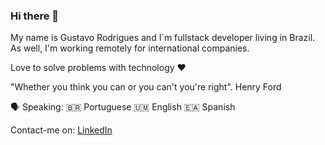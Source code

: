 ### Hi there 👋

My name is Gustavo Rodrigues and I´m fullstack developer living in Brazil. As well, I'm working remotely for international companies.

Love to solve problems with technology ❤️

"Whether you think you can or you can't you're right". Henry Ford

🗣️ Speaking:
🇧🇷 Portuguese
🇺🇲 English
🇪🇦 Spanish

Contact-me on:
[LinkedIn](https://www.linkedin.com/in/gustavorodrigues-dev/)

<!--
Here are some ideas to get you started:

- 🔭 I’m currently working on ...
- 🌱 I’m currently learning ...
- 👯 I’m looking to collaborate on ...
- 🤔 I’m looking for help with ...
- 💬 Ask me about ...
- 📫 How to reach me: ...
- 😄 Pronouns: ...
- ⚡ Fun fact: ...
-->
